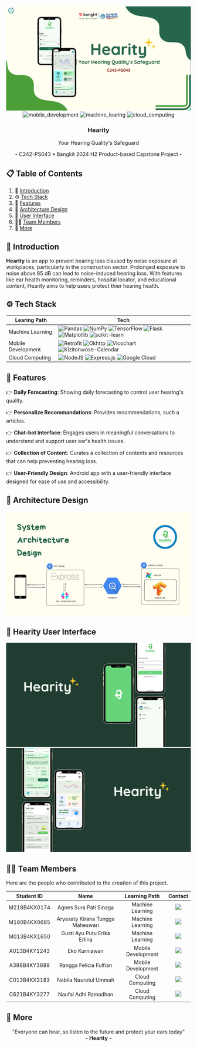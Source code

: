 <div align="center">
  <br />
    <img src="https://github.com/hearity-capstone/.github/blob/main/assets/hearity.png?raw=true" alt="Project Banner">
  <br />

  <div>
    <img src="https://img.shields.io/badge/Mobile_Development-black?style=for-the-badge&logoColor=white&logo=android&color=3DDB86" alt="mobile_development" />
    <img src="https://img.shields.io/badge/Machine_learning-black?style=for-the-badge&logoColor=white&logo=tensorflow&color=FF6F00" alt="machine_learing" />
    <img src="https://img.shields.io/badge/-Cloud_Computing-black?style=for-the-badge&logoColor=white&logo=google-cloud&color=4285F4" alt="cloud_computing" />
  </div>

<h3 align="center">Hearity</h3>

  <div align="center">
    Your Hearing Quality's Safeguard
    <p> -  C242-PS043   •   Bangkit 2024 H2 Product-based Capstone Project  - </p>
  </div>
</div>

## 📋 <a name="table">Table of Contents</a>

1. 🤖 [Introduction](#introduction)
2. ⚙️ [Tech Stack](#tech-stack)
3. 🔋 [Features](#features)
4. 🚧 [Architecture Design](#architecture-design)
5. 📱 [User Interface](#user-interface)
6. 🙍‍♂️ [Team Members](#team-members)
7. 🚀 [More](#more)

## <a name="introduction">🤖 Introduction</a>

<strong>Hearity</strong> is an app to prevent hearing loss claused by noise exposure at workplaces, particularly in the construction sector. Prolonged exposure to noise above 85 dB can lead to noise-induced hearing loss. With features like ear health monitoring, reminders, hospital locator, and educational content, Hearity aims to help users protect thier hearing health.

## <a name="tech-stack">⚙️ Tech Stack</a>

| Learing Path | Tech |
| --- | --- |
| Machine Learning   | ![Pandas](https://img.shields.io/badge/pandas-%23150458.svg?style=for-the-badge&logo=pandas&logoColor=white) ![NumPy](https://img.shields.io/badge/numpy-%23013243.svg?style=for-the-badge&logo=numpy&logoColor=white) ![TensorFlow](https://img.shields.io/badge/TensorFlow-%23FF6F00.svg?style=for-the-badge&logo=TensorFlow&logoColor=white) ![Flask](https://img.shields.io/badge/flask-ffffff.svg?style=for-the-badge&logo=flask&logoColor=black) ![Matplotlib](https://img.shields.io/badge/Matplotlib-%23ffffff.svg?style=for-the-badge&logo=Matplotlib&logoColor=black) ![scikit-learn](https://img.shields.io/badge/scikit--learn-%23F7931E.svg?style=for-the-badge&logo=scikit-learn&logoColor=white) |
| Mobile Development | ![Retrofit](https://img.shields.io/badge/Retrofit-%23ffffff.svg?style=for-the-badge&logo=Matplotlib&logoColor=black) ![Okhttp](https://img.shields.io/badge/okhttp-009485?style=for-the-badge&logoColor=white) ![Vicochart](https://img.shields.io/badge/Vico_chart-91081F.svg?style=for-the-badge&logo=Matplotlib&logoColor=black) ![Kizitonwose-Calendar](https://img.shields.io/badge/Kizitonwose_Caledar-%23404d59.svg?style=for-the-badge&logoColor=%2361DAFB)                                                                                                                                                                                                                                             |
| Cloud Computing    | ![NodeJS](https://img.shields.io/badge/node.js-6DA55F?style=for-the-badge&logo=node.js&logoColor=white) ![Express.js](https://img.shields.io/badge/express.js-%23404d59.svg?style=for-the-badge&logo=express&logoColor=%2361DAFB) ![Google Cloud](https://img.shields.io/badge/Google_Cloud-%234285F4.svg?style=for-the-badge&logo=google-cloud&logoColor=white)                                                                                                                                                                                                                                                                                                                                                |

## <a name="features">🔋 Features</a>

👉 **Daily Forecasting**: Showing daily forecasting to control user hearing's quality.

👉 **Personalize Recommandations**: Provides recommendations, such a articles.

👉 **Chat-bot Interface**: Engages users in meaningful conversations to understand and support user ear's health issues.

👉 **Collection of Content**: Curates a collection of contents and resources that can help preventing hearing loss.

👉 **User-Friendly Design**: Android app with a user-friendly interface designed for ease of use and accessibility.

## <a name="architecture-design">🚧 Architecture Design</a>

![Architecture Design](https://github.com/hearity-capstone/.github/blob/main/assets/app_architecture.png?raw=true)

## <a name="user-interface">📱 Hearity User Interface</a>

![Application UI1](https://github.com/hearity-capstone/.github/blob/main/assets/hearityui1.png?raw=true)
![Application UI2](https://github.com/hearity-capstone/.github/blob/main/assets/hearityui2.png?raw=true)

## <a name="team-members">🙍‍♂️ Team Members</a>

Here are the people who contributed to the creation of this project.

| Student ID | Name | Learning Path | Contact |
| :---: | :---: | :---: | :---: |
| M218B4KX0174 | Agnes Sura Pati Sinaga | Machine Learning | <a href="https://www.linkedin.com/in/agnessurapatisinaga/"><img src="https://img.shields.io/badge/LinkedIn-0077B5?style=for-the-badge&logo=linkedin&logoColor=white" /></a> |
| M180B4KX0685 | Aryasaty Kirana Tungga Maheswari |  Machine Learning  |            <a href="https://www.linkedin.com/in/aryasatykirana/"><img src="https://img.shields.io/badge/LinkedIn-0077B5?style=for-the-badge&logo=linkedin&logoColor=white" /></a>             |
| M013B4KX1650 | Gusti Ayu Putu Erika Erlina |  Machine Learning  | <a href="https://www.linkedin.com/in/gusti-ayu-putu-erika-erlina-2105a5219/"><img src="https://img.shields.io/badge/LinkedIn-0077B5?style=for-the-badge&logo=linkedin&logoColor=white" /></a> |
| A013B4KY1243 | Eko Kurniawan | Mobile Development | <a href="https://www.linkedin.com/in/eko-kurnia/"><img src="https://img.shields.io/badge/LinkedIn-0077B5?style=for-the-badge&logo=linkedin&logoColor=white" /></a>               |
| A388B4KY3689 | Rangga Felicia Fulfian | Mobile Development | <a href="https://www.linkedin.com/in/ranggafeliciafulfian/"><img src="https://img.shields.io/badge/LinkedIn-0077B5?style=for-the-badge&logo=linkedin&logoColor=white" /></a>          |
| C013B4KX3183 | Nabila Naurotul Ummah | Cloud Computing | <a href="https://www.linkedin.com/in/nabila-naurotul-338558284/"><img src="https://img.shields.io/badge/LinkedIn-0077B5?style=for-the-badge&logo=linkedin&logoColor=white" /></a>       |
| C621B4KY3277 | Naufal Adhi Ramadhan | Cloud Computing | <a href="https://linkedin.com/in/naufaladhiramadhan/"><img src="https://img.shields.io/badge/LinkedIn-0077B5?style=for-the-badge&logo=linkedin&logoColor=white" /></a>             |

## <a name="more">🚀 More</a>

<div align="center">
  "Everyone can hear, so listen to the future and protect your ears today"
  <br />
  - <strong>Hearity</strong> -
</div>
